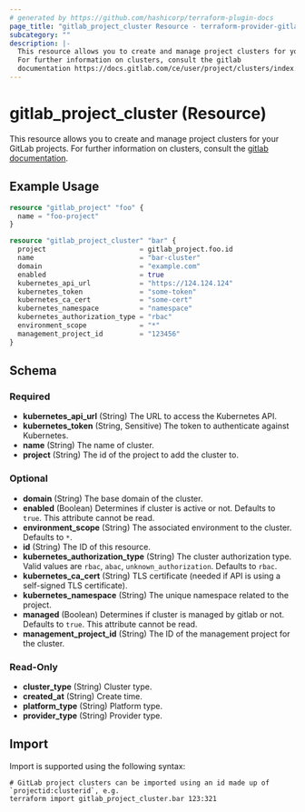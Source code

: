 ```yaml
---
# generated by https://github.com/hashicorp/terraform-plugin-docs
page_title: "gitlab_project_cluster Resource - terraform-provider-gitlab"
subcategory: ""
description: |-
  This resource allows you to create and manage project clusters for your GitLab projects.
  For further information on clusters, consult the gitlab
  documentation https://docs.gitlab.com/ce/user/project/clusters/index.html.
---
```


# gitlab_project_cluster (Resource)

This resource allows you to create and manage project clusters for your GitLab projects.
For further information on clusters, consult the [gitlab
documentation](https://docs.gitlab.com/ce/user/project/clusters/index.html).

## Example Usage

```terraform
resource "gitlab_project" "foo" {
  name = "foo-project"
}

resource "gitlab_project_cluster" "bar" {
  project                       = gitlab_project.foo.id
  name                          = "bar-cluster"
  domain                        = "example.com"
  enabled                       = true
  kubernetes_api_url            = "https://124.124.124"
  kubernetes_token              = "some-token"
  kubernetes_ca_cert            = "some-cert"
  kubernetes_namespace          = "namespace"
  kubernetes_authorization_type = "rbac"
  environment_scope             = "*"
  management_project_id         = "123456"
}
```

<!-- schema generated by tfplugindocs -->
## Schema

### Required

- **kubernetes_api_url** (String) The URL to access the Kubernetes API.
- **kubernetes_token** (String, Sensitive) The token to authenticate against Kubernetes.
- **name** (String) The name of cluster.
- **project** (String) The id of the project to add the cluster to.

### Optional

- **domain** (String) The base domain of the cluster.
- **enabled** (Boolean) Determines if cluster is active or not. Defaults to `true`. This attribute cannot be read.
- **environment_scope** (String) The associated environment to the cluster. Defaults to `*`.
- **id** (String) The ID of this resource.
- **kubernetes_authorization_type** (String) The cluster authorization type. Valid values are `rbac`, `abac`, `unknown_authorization`. Defaults to `rbac`.
- **kubernetes_ca_cert** (String) TLS certificate (needed if API is using a self-signed TLS certificate).
- **kubernetes_namespace** (String) The unique namespace related to the project.
- **managed** (Boolean) Determines if cluster is managed by gitlab or not. Defaults to `true`. This attribute cannot be read.
- **management_project_id** (String) The ID of the management project for the cluster.

### Read-Only

- **cluster_type** (String) Cluster type.
- **created_at** (String) Create time.
- **platform_type** (String) Platform type.
- **provider_type** (String) Provider type.

## Import

Import is supported using the following syntax:

```shell
# GitLab project clusters can be imported using an id made up of `projectid:clusterid`, e.g.
terraform import gitlab_project_cluster.bar 123:321
```
